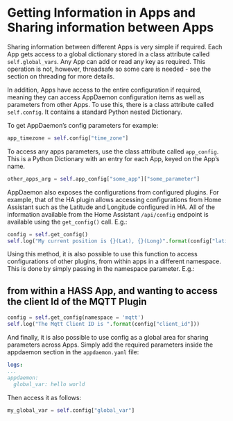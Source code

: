 # Getting Information in Apps and Sharing information between Apps

Sharing information between different Apps is very simple if required. Each App gets access to a global dictionary stored in a class attribute called `self.global_vars`. Any App can add or read any key as required. This operation is not, however, threadsafe so some care is needed - see the section on threading for more details.

In addition, Apps have access to the entire configuration if required, meaning they can access AppDaemon configuration items as well as parameters from other Apps. To use this, there is a class attribute called `self.config`. It contains a standard Python nested Dictionary.

To get AppDaemon’s config parameters for example:

```python
app_timezone = self.config["time_zone"]
```

To access any apps parameters, use the class attribute called `app_config`. This is a Python Dictionary with an entry for each App, keyed on the App’s name.

```python
other_apps_arg = self.app_config["some_app"]["some_parameter"]
```

AppDaemon also exposes the configurations from configured plugins. For example, that of the HA plugin allows accessing configurations from Home Assistant such as the Latitude and Longitude configured in HA. All of the information available from the Home Assistant `/api/config` endpoint is available using the `get_config()` call. E.g.:

```python
config = self.get_config()
self.log("My current position is {}(Lat), {}(Long)".format(config["latitude"], config["longitude"]))
```

Using this method, it is also possible to use this function to access configurations of other plugins, from within apps in a different namespace. This is done by simply passing in the namespace parameter. E.g.:

## from within a HASS App, and wanting to access the client Id of the MQTT Plugin

```python
config = self.get_config(namespace = 'mqtt')
self.log("The Mqtt Client ID is ".format(config["client_id"]))
```

And finally, it is also possible to use config as a global area for sharing parameters across Apps. Simply add the required parameters inside the appdaemon section in the `appdaemon.yaml` file:

```yaml
logs:
...
appdaemon:
  global_var: hello world
```

Then access it as follows:

```python
my_global_var = self.config["global_var"]
```

